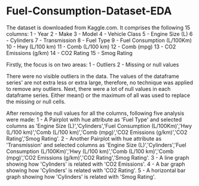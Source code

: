 # Fuel-Consumption-Dataset-EDA
 
The dataset is downloaded from Kaggle.com. It comprises the following 15 columns:
1 - Year
2 - Make
3 - Model 
4 - Vehicle Class
5 - Engine Size (L)
6 - Cylinders
7 - Transmission
8 - Fuel Type
9 - Fuel Consumption (L/100Km)
10 - Hwy (L/100 km)
11 - Comb (L/100 km)
12 - Comb (mpg)
13 - CO2 Emissions (g/km)
14 - CO2 Rating
15 - Smog Rating

Firstly, the focus is on two areas:
1 - Outliers
2 - Missing or null values

There were no visible outliers in the data.
The values of the dataframe series' are not extra less or extra large, therefore, no technique was applied to remove any outliers. 
Next, there were a lot of null values in each dataframe series. Either mean() or the maximum of all was used to replace the missing or null cells.

After removing the null values for all the columns, following five analysis were made:
1 - A Pairplot with hue attribute as 'Fuel Type' and selected columns as 'Engine Size (L)','Cylinders','Fuel Consumption (L/100Km)','Hwy (L/100 km)','Comb (L/100 km)','Comb (mpg)','CO2 Emissions (g/km)','CO2 Rating','Smog Rating'.
2 - Another Pairplot with hue attribute as 'Transmission' and selected columns as 'Engine Size (L)','Cylinders','Fuel Consumption (L/100Km)','Hwy (L/100 km)','Comb (L/100 km)','Comb (mpg)','CO2 Emissions (g/km)','CO2 Rating','Smog Rating'.
3 - A line graph showing how 'Cylinders' is related with 'CO2 Emissions'.
4 - A bar graph showing how 'Cylinders' is related with 'CO2 Rating'.
5 - A horizontal bar graph showing how 'Cylinders' is related with 'Smog Rating'.

